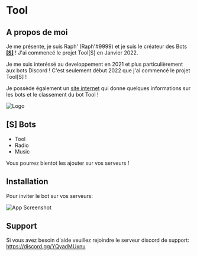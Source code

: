 # **Tool**

## A propos de moi

Je me présente, je suis Raph' (Raph'#9999) et je suis le créateur des Bots **[[S]](https://discord.gg/YQyadMUxnu)** !
J'ai commencé le projet Tool[S] en Janvier 2022.

Je me suis interéssé au developpement en 2021 et plus particulièrement aux bots Discord ! C'est seulement début 2022 que j'ai commencé le projet Tool[S] !


Je possède également un [site internet](https://toolsbot.ml) qui donne quelques informations sur les bots et le classement du bot Tool !


![Logo](https://cdn.discordapp.com/attachments/937806190921015296/980723406012055572/b.png)



## [S] Bots

 - Tool
 - Radio
 - Music

Vous pourrez bientot les ajouter sur vos serveurs !

## Installation

Pour inviter le bot sur vos serveurs:

![App Screenshot](https://cdn.discordapp.com/attachments/937806190921015296/980861884829954058/gd_x.png)


## Support

Si vous avez besoin d'aide veuillez rejoindre le serveur discord de support: https://discord.gg/YQyadMUxnu
